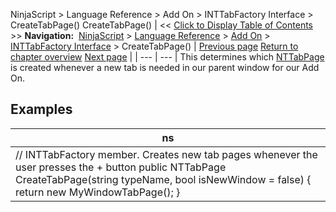 ﻿
NinjaScript \> Language Reference \> Add On \> INTTabFactory Interface \> CreateTabPage()
CreateTabPage()
| \<\< [Click to Display Table of Contents](createtabpage.md) \>\> **Navigation:**     [NinjaScript](ninjascript.md) \> [Language Reference](language_reference_wip.md) \> [Add On](add_on.md) \> [INTTabFactory Interface](inttabfactory_class.md) \> CreateTabPage() | [Previous page](createparentwindow.md) [Return to chapter overview](inttabfactory_class.md) [Next page](iworkspacepersistence_interface.md) |
| --- | --- |
This determines which [NTTabPage](nttabpage_class.md) is created whenever a new tab is needed in our parent window for our Add On.
 
## 
## Examples
| ns |
| --- |
| // INTTabFactory member. Creates new tab pages whenever the user presses the \+ button public NTTabPage CreateTabPage(string typeName, bool isNewWindow \= false) {    return new MyWindowTabPage(); } |

